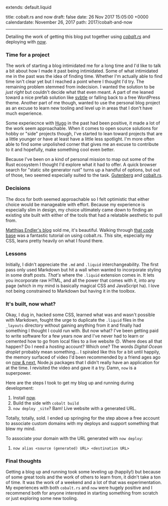 extends: default.liquid

title: cobalt.rs and now
draft: false
date: 26 Nov 2017 15:05:00 +0000
calendardate: November 26, 2017
path: 2017/cobalt-and-now

---

Detailing the work of getting this blog put together using
_[cobalt.rs](https://github.com/cobalt-org/cobalt.rs)_ and deploying
with _[now](https://zeit.co/now)_.

### Time for a project
The work of starting a blog intimidated me for a long time and I'd like to talk 
a bit about how I made it past being intimidated. Some of what intimidated
me in the past was the idea of finding time. Whether I'm actually able to find
time isn't clear yet but I reached a point where I thought I'd try. The
remaining problem stemmed from indecision. I wanted the solution to be 
_just right_ but couldn't decide what that even meant. A part of me leaned 
toward a nice prefab solution like [svbtle](https://svbtle.com/) or falling back 
to a free WordPress theme. Another part of me though, wanted to use the personal 
blog project as an excuse to learn new tooling and level up in areas that I 
don't have much experience.

Some experiecnce with [Hugo](https://gohugo.io/) in the past had been positive, 
it made a lot of the work seem approachable. When it comes to open source 
solutions for hobby or "side" projects though, I've started to lean toward 
projects that are a little younger or have at least have a little less 
spotlight. I'm more often able to find some unpolished corner that gives me an 
excuse to contribute to it and hopefully, make something cool even better. 

Because I've been on a kind of personal mission to map out some of the 
Rust ecosystem I thought I'd explore what it had to offer. A quick 
browser search for "static site generator rust" turns up a handful of options, 
but out of those, two seemed especially
suited to the task.
[Gutenberg](https://github.com/Keats/gutenberg) and
[cobalt.rs](https://github.com/cobalt-org/cobalt.rs).

### Decisions
The docs for both seemed approachable so I felt optimistic that either choice
would be manageable with effort. Because my experience is especially slim in
design, my choice ultimately came down to finding an existing site built with
either of the tools that had a relatable aesthetic to pull from.

[Matthias Endler's blog](https://matthias-endler.de/) sold me, it's beautiful.
Walking through [that code base](https://github.com/mre/mre.github.io) was a
fantastic tutorial on using cobalt.rs. _This_ site, especially
my CSS, leans pretty heavily on what I found there.

### Lessons
Initially, I didn't appreciate the `.md` and `.liquid` interchangeability. The
first pass only used Markdown but hit a wall when wanted to incorporate 
styling in some draft posts. _That's_ where the `.liquid` extension comes in.
It lets you incorporate raw HTML, and all the power that comes with it, 
into any page (which in my mind is basically magical CSS and JavaScript ha). 
I love not being constrained to Markdown but having it in the toolbox.

### It's built, now what?
Okay, I dug in, hacked some CSS, learned what was and wasn't possible with
Markdown, fought the urge to duplicate the `.liquid` files in the `_layouts`
directory without gaining anything from it and finally had something I thought
I could run with.
But now what? I've been getting paid to write software
for a few years now and I've never had to learn or cemented how to go from local
files to a live website 🙃. Where does all that happen? Do I need a _hosting_
account? Which one? The words _Digital Ocean droplet_ probably mean
something... I spiraled like this for a bit until happily, the memory surfaced 
of video I'd been recommended by a friend ages
ago on [now & next](https://www.youtube.com/watch?v=__b6k2pR3Tg&t=5s),
Node.js packages that I didn't really have an application for
at the time. I revisited the video and gave it a try. Damn, `now` is a 
superpower.

Here are the steps I took to get my blog up and running during development:
1. Install [now](https://zeit.co/download#now-cli).
1. Build the side with `cobalt build`
1. `now deploy _site`? Bam! Live website with a generated URL.

Totally, totally, sold. I ended up springing for the step above a free account 
to associate custom domains with my deploys and support something that blew 
my mind.

To associate your domain with the URL generated with `now deploy`:
1. `now alias <source (generated) URL> <destination URL>`

### Final thoughts
Getting a blog up and running took some leveling up (happily!) but because of
some great tools and the work of others to learn from, it didn't take a ton of
time. It was the work of a weekend and a lot of that was experimentation.
My experiences with both `cobalt.rs` and `now` were hugely positive and
I recommend both for anyone interested in starting something from scratch or
just exploring some new tooling.
